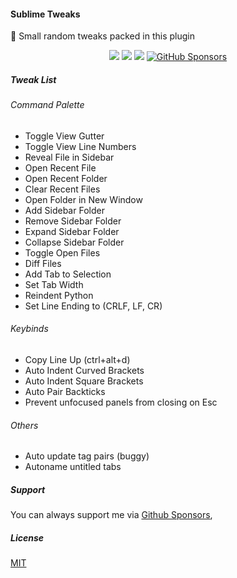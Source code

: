 #### Sublime Tweaks

🔧 Small random tweaks packed in this plugin

<p align="center">
<a href="https://www.sublimetext.com/">
    <img src="https://img.shields.io/badge/Made%20For-Sublime-ff9800?logo=sublime%20text" /></a>
<a href="https://packagecontrol.io/packages/Tweaks">
    <img src="https://img.shields.io/packagecontrol/dt/Tweaks" /></a>
<a href="https://github.com/kapitanluffy/sublime-graphql-playground/releases">
    <img src="https://img.shields.io/github/v/tag/kapitanluffy/sublime-tweaks?label=release" /></a>
<a href="https://github.com/sponsors/kapitanluffy">
    <img alt="GitHub Sponsors" src="https://img.shields.io/github/sponsors/kapitanluffy"></a>
</p>

##### Tweak List

###### Command Palette
- Toggle View Gutter
- Toggle View Line Numbers
- Reveal File in Sidebar
- Open Recent File
- Open Recent Folder
- Clear Recent Files
- Open Folder in New Window
- Add Sidebar Folder
- Remove Sidebar Folder
- Expand Sidebar Folder
- Collapse Sidebar Folder
- Toggle Open Files
- Diff Files
- Add Tab to Selection
- Set Tab Width
- Reindent Python
- Set Line Ending to (CRLF, LF, CR)

###### Keybinds
- Copy Line Up (ctrl+alt+d)
- Auto Indent Curved Brackets
- Auto Indent Square Brackets
- Auto Pair Backticks
- Prevent unfocused panels from closing on Esc

###### Others
- Auto update tag pairs (buggy)
- Autoname untitled tabs

##### Support

You can always support me via [Github Sponsors](https://github.com/sponsors/kapitanluffy),

##### License

[MIT](LICENSE)
